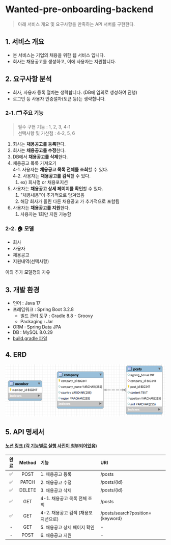 # Wanted-pre-onboarding-backend
> 아래 서비스 개요 및 요구사항을 만족하는 API 서버를 구현한다.

## 1. 서비스 개요
- 본 서비스는 기업의 채용을 위한 웹 서비스 입니다.
- 회사는 채용공고를 생성하고, 이에 사용자는 지원합니다.

## 2. 요구사항 분석
- 회사, 사용자 등록 절차는 생략합니다. (DB에 임의로 생성하여 진행)
- 로그인 등 사용자 인증절차(토큰 등)는 생략합니다.

### 2-1. 🗂️ 주요 기능
> 필수 구현 기능 : 1, 2, 3, 4-1  </br>
> 선택사항 및 가산점 : 4-2, 5, 6

1. 회사는 **채용공고를 등록**한다.
2. 회사는 **채용공고를 수정**한다.
3. DB에서 **채용공고를 삭제**한다.
4. 채용공고 목록 가져오기 </br>
  4-1. 사용자는 **채용공고 목록 전체를 조회**할 수 있다. </br>
  4-2. 사용자는 **채용공고를 검색**할 수 있다. 
   1. ex) 회사명 or 채용포지션
5. 사용자는 **채용공고 상세 페이지를 확인**할 수 있다.
   1. "채용내용"이 추가적으로 담겨있음
   2. 해당 회사가 올린 다른 채용공고 가 추가적으로 포함됨
6. 사용자는 **채용공고를 지원**한다.
   1. 사용자는 1회만 지원 가능함

### 2-2. 🏠 모델
- 회사
- 사용자 
- 채용공고 
- 지원내역(선택사항)

이외 추가 모델정의 자유

## 3. 개발 환경
- 언어 : Java 17
- 프레임워크 : Spring Boot 3.2.8
  - 빌드 관리 도구 : Gradle 8.8 - Groovy
  - Packaging : Jar
- ORM : Spring Data JPA
- DB : MySQL 8.0.29
- [build.gradle 파일](build.gradle)

## 4. ERD
![ERD](src/main/resources/image/ERD.png)</br>

## 5. API 명세서
#### [노션 링크 (각 기능별로 실행 사진이 첨부되어있음)](https://jinhui-portfolio.notion.site/API-90e049d731e44579aa35f96eb38c78a9?pvs=4)

| 완료  | Method | 기능                     | URI                              |
|:---:|:------:|:-----------------------|:---------------------------------|
|  ✅  |  POST  | 1. 채용공고 등록             | /posts                           |
|  ✅  | PATCH  | 2. 채용공고 수정             | /posts/{id}                      |
|  ✅  | DELETE | 3. 채용공고 삭제             | /posts/{id}                      |
|  ✅  |  GET   | 4-1. 채용공고 목록 전체 조회     | /posts                           |
|  ✅  |  GET   | 4-2. 채용공고 검색 (채용포지션으로) | /posts/search?position={keyword} |
|  -  |  GET   | 5. 채용공고 상세 페이지 확인      | -                                |
|  -  |  POST  | 6. 채용공고 지원             | -                                |
